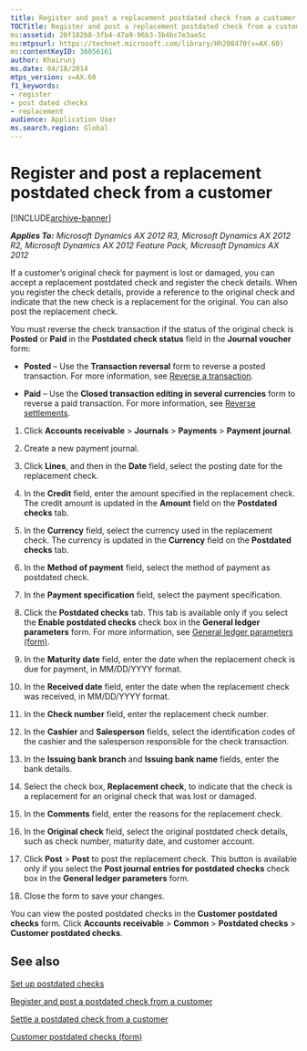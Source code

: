 ```yaml
---
title: Register and post a replacement postdated check from a customer
TOCTitle: Register and post a replacement postdated check from a customer
ms:assetid: 20f182b8-3fb4-47a9-96b3-3b4bc7e3ae5c
ms:mtpsurl: https://technet.microsoft.com/library/Hh208470(v=AX.60)
ms:contentKeyID: 36056161
author: Khairunj
ms.date: 04/18/2014
mtps_version: v=AX.60
f1_keywords:
- register
- post dated checks
- replacement
audience: Application User
ms.search.region: Global
---
```


# Register and post a replacement postdated check from a customer 


[!INCLUDE[archive-banner](includes/archive-banner.md)]


_**Applies To:** Microsoft Dynamics AX 2012 R3, Microsoft Dynamics AX 2012 R2, Microsoft Dynamics AX 2012 Feature Pack, Microsoft Dynamics AX 2012_

If a customer’s original check for payment is lost or damaged, you can accept a replacement postdated check and register the check details. When you register the check details, provide a reference to the original check and indicate that the new check is a replacement for the original. You can also post the replacement check.

You must reverse the check transaction if the status of the original check is **Posted** or **Paid** in the **Postdated check status** field in the **Journal voucher** form:

  - **Posted** – Use the **Transaction reversal** form to reverse a posted transaction. For more information, see [Reverse a transaction](reverse-a-transaction.md).

  - **Paid** – Use the **Closed transaction editing in several currencies** form to reverse a paid transaction. For more information, see [Reverse settlements](reverse-settlements.md).

<!-- end list -->

1.  Click **Accounts receivable** \> **Journals** \> **Payments** \> **Payment journal**.

2.  Create a new payment journal.

3.  Click **Lines**, and then in the **Date** field, select the posting date for the replacement check.

4.  In the **Credit** field, enter the amount specified in the replacement check. The credit amount is updated in the **Amount** field on the **Postdated checks** tab.

5.  In the **Currency** field, select the currency used in the replacement check. The currency is updated in the **Currency** field on the **Postdated checks** tab.

6.  In the **Method of payment** field, select the method of payment as postdated check.

7.  In the **Payment specification** field, select the payment specification.

8.  Click the **Postdated checks** tab. This tab is available only if you select the **Enable postdated checks** check box in the **General ledger parameters** form. For more information, see [General ledger parameters (form)](https://technet.microsoft.com/library/aa557286\(v=ax.60\)).

9.  In the **Maturity date** field, enter the date when the replacement check is due for payment, in MM/DD/YYYY format.

10. In the **Received date** field, enter the date when the replacement check was received, in MM/DD/YYYY format.

11. In the **Check number** field, enter the replacement check number.

12. In the **Cashier** and **Salesperson** fields, select the identification codes of the cashier and the salesperson responsible for the check transaction.

13. In the **Issuing bank branch** and **Issuing bank name** fields, enter the bank details.

14. Select the check box, **Replacement check**, to indicate that the check is a replacement for an original check that was lost or damaged.

15. In the **Comments** field, enter the reasons for the replacement check.

16. In the **Original check** field, select the original postdated check details, such as check number, maturity date, and customer account.

17. Click **Post** \> **Post** to post the replacement check. This button is available only if you select the **Post journal entries for postdated checks** check box in the **General ledger parameters** form.

18. Close the form to save your changes.

You can view the posted postdated checks in the **Customer postdated checks** form. Click **Accounts receivable** \> **Common** \> **Postdated checks** \> **Customer postdated checks**.

## See also

[Set up postdated checks](set-up-postdated-checks.md)

[Register and post a postdated check from a customer](register-and-post-a-postdated-check-from-a-customer.md)

[Settle a postdated check from a customer](settle-a-postdated-check-from-a-customer.md)

[Customer postdated checks (form)](https://technet.microsoft.com/library/hh227493\(v=ax.60\))

  


